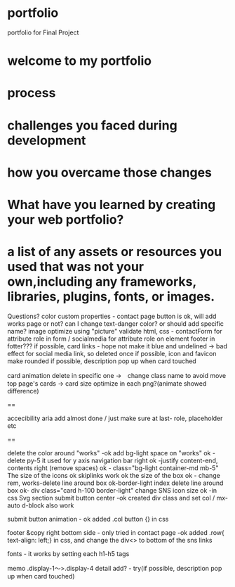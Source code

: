 # portfolio
portfolio for Final Project

# welcome to my portfolio

# process 

# challenges you faced during development
# how you overcame those changes

# What have you learned by creating your web portfolio? 

# a list of any assets or resources you used that was not your own,including any frameworks, libraries, plugins, fonts, or images. 


Questions?
color custom properties - contact page button is ok, will add works page or not? can I change text-danger color? or should add specific name? 
image optimize using "picture"
validate html, css -  contactForm for attribute role in form /  socialmedia for attribute role on element footer in fotter??? 
if possible, card links - hope not make it blue and undelined  → bad effect for social media link, so deleted once
if possible, icon and favicon make rounded
if possible, description pop up when card touched

card animation delete in specific one →　change class name to avoid move top page's cards
→ card size optimize in each png?(animate showed difference)

==

accecibility aria add almost done / just make sure at last- role, placeholder etc

==

delete the color around "works" -ok add bg-light
space on "works" ok - delete py-5 it used for y axis
navigation bar right ok -justify content-end, contents right (remove spaces) ok - class="bg-light container-md mb-5"
The size of the icons ok
skiplinks work ok
the size of the box ok - change rem, 
works-delete line around box ok-border-light
index delete line around box ok- div class="card h-100 border-light"
change SNS icon size ok -in css Svg section
submit button center -ok  created div class and set col / mx-auto d-block also work

submit button animation - ok added  .col button {} in css

footer &copy right bottom side - only tried in contact page -ok  added .row{ text-align: left;} in css, and change the div<> to bottom of the sns links

fonts - it works by setting each h1-h5 tags

memo
.display-1～>.display-4 
detail add? - try(if possible, description pop up when card touched)
